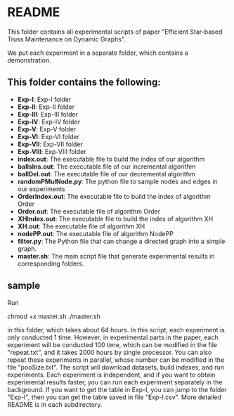# README #

This folder contains all experimental scripts of paper "Efficient Star-based Truss Maintenance on Dynamic Graphs".

We put each experiment in a separate folder, which contains a demonstration.
## This folder contains the following: ## 
* **Exp-I**: Exp-I folder
* **Exp-II**: Exp-II folder
* **Exp-III**: Exp-III folder
* **Exp-IV**: Exp-IV folder
* **Exp-V**: Exp-V folder
* **Exp-VI**: Exp-VI folder
* **Exp-VII**: Exp-VII folder
* **Exp-VIII**: Exp-VIII folder
* **index.out**: The executable file to build the index of our algorithm
* **ballsIns.out**: The executable file of our incremental algorithm
* **ballDel.out**: The executable file of our decremental algorithm
* **randomPMulNode.py**: The python file to sample nodes and edges in our experiments
* **OrderIndex.out**: The executable file to build the index of algorithm Order
* **Order.out**: The executable file of algorithm Order
* **XHIndex.out**: The executable file to build the index of algorithm XH
* **XH.out**: The executable file of algorithm XH
* **nodePP.out**: The executable file of algorithm NodePP
* **filter.py**: The Python file that can change a directed graph into a simple graph.
* **master.sh**: The main script file that generate experimental results in corresponding folders.

## sample ##
Run 

chmod +x master.sh
./master.sh

in this folder, which takes about 64 hours.
In this script, each experiment is only conducted 1 time.
However, in experimental parts in the paper, each experiment will be conducted 100 time, which can be modified in the file "repeat.txt", and it takes 2000 hours by single processor.
You can also repeat these experiments in parallel, whose number can be modified in the file "pooSize.txt".
The script will download datasets, build indexes, and run experiments.
Each experiment is independent, and if you want to obtain experimental results faster, you can run each experiment separately in the background.
If you want to get the table in Exp-I, you can jump to the folder "Exp-I", then you can get the table saved in file "Exp-I.csv". More detailed README is in each subdirectory.